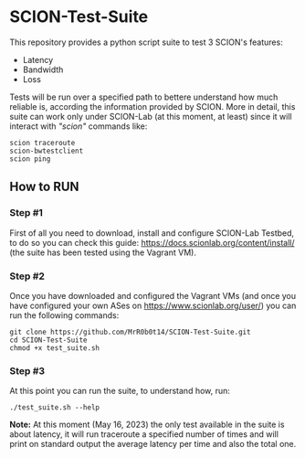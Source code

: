 # SCION-Test-Suite
This repository provides a python script suite to test 3 SCION's features: 
  - Latency
  - Bandwidth
  - Loss

Tests will be run over a specified path to bettere understand how much reliable is, according the information provided by SCION.
More in detail, this suite can work only under SCION-Lab (at this moment, at least) since it will interact with _"scion"_ commands like:

    scion traceroute
    scion-bwtestclient
    scion ping
    
## How to RUN

### Step #1
First of all you need to download, install and configure SCION-Lab Testbed, to do so you can check this guide: https://docs.scionlab.org/content/install/ (the suite has been tested using the Vagrant VM).

### Step #2
Once you have downloaded and configured the Vagrant VMs (and once you have configured your own ASes on https://www.scionlab.org/user/) you can run the following commands:

    git clone https://github.com/MrR0b0t14/SCION-Test-Suite.git
    cd SCION-Test-Suite
    chmod +x test_suite.sh
    
### Step #3
At this point you can run the suite, to understand how, run:

    ./test_suite.sh --help
    
**Note:** At this moment (May 16, 2023) the only test available in the suite is about latency, it will run traceroute a specified number of times and will print on standard output the average latency per time and also the total one.
